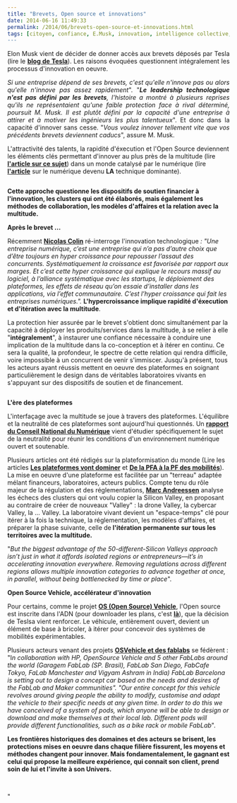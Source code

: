 ```yaml
---
title: "Brevets, Open source et innovations"
date: 2014-06-16 11:49:33
permalink: /2014/06/brevets-open-source-et-innovations.html
tags: [citoyen, confiance, E.Musk, innovation, intelligence collective, internet, marketing, open innovation, open source, pensée complexe, plate-forme, Plateforme d'idées, Service de mobilité, véhicule propre]
---
```


<p style="text-align: justify">Elon Musk vient de décider de donner accès aux brevets déposés par Tesla (lire le <a href="http://www.teslamotors.com/blog/all-our-patent-are-belong-you" target="_blank"><strong>blog de Tesla</strong></a>). Les raisons évoquées questionnent intégralement les processus d'innovation en oeuvre.</p> <p style="text-align: justify"><em>Si une entreprise dépend de ses brevets, c'est qu'elle n'innove pas ou alors qu'elle n'innove pas assez rapidement</em>". "<em><strong>Le leadership technologique n'est pas défini par les brevets</strong>, l'histoire a montré à plusieurs reprises qu'ils ne représentaient qu'une faible protection face à rival déterminé, poursuit M. Musk. Il est plutôt défini par la capacité d'une entreprise à attirer et à motiver les ingénieurs les plus talentueux</em>". Et donc dans la capacité d'innover sans cesse. "<em>Vous voulez innover tellement vite que vos précédents brevets deviennent caducs</em>", assure M. Musk.</p> <p style=""text-align: justify"">L'attractivité des talents, la rapidité d'éxecution et l'Open Source deviennent les éléments clés permettant d'innover au plus près de la multitude (lire<a href="https://gabrielplassat.github.io/transportsdufutur/2013/02/les-transports-a-lage-de-la-multitude.html"" target=""_blank""><strong> l'article sur ce sujet</strong></a>) dans un monde catalysé par le numérique (lire <a href="https://gabrielplassat.github.io/transportsdufutur/2012/09/lindustrie-automobile-a-choisi-de-concevoir-developper-et-commercialiser-des-produits-qui-sadaptent-a-tous-les-territoires.html"" target=""_blank""><strong>l'article</strong></a> sur le numérique devenu <strong>LA</strong> technique dominante).</p> <p><a class=""asset-img-link"" href="https://gabrielplassat.github.io/transportsdufutur/wp-content/uploads/sites/6/old/6a0120a66d2ad4970b01a511ce6e20970c-pi.png""><img alt=""OSVehicle_compo"" border=""0"" class=""asset  asset-image at-xid-6a0120a66d2ad4970b01a511ce6e20970c image-full img-responsive"" src=""/wp-content/uploads/sites/6/old/6a0120a66d2ad4970b01a511ce6e20970c-800wi.png"" style=""margin-left: automargin-right: auto"" title=""OSVehicle_compo"" /></a></p> <p style=""text-align: justify""><strong>Cette approche questionne les dispositifs de soutien financier à l'innovation, les clusters qui ont été élaborés, mais également les méthodes de collaboration, les modèles d'affaires et la relation avec la multitude.</strong> </p> <p style=""text-align: justify""></p>  <!--more-->  <p style=""text-align: justify""><strong>Après le brevet ...</strong></p> <p style=""text-align: justify"">Récemment <a href=""http://www.larevuedudigital.com/2014/06/alaune/en-france-on-confond-technologie-et-numerique-regrette-nicolas-colin/"" target=""_blank""><strong>Nicolas Colin</strong></a> ré-interroge l'innovation technologique<em> : "Une entreprise numérique, c’est une entreprise qui n’a pas d’autre choix que d’être toujours en hyper croissance pour repousser l’assaut des concurrents. Systématiquement la croissance est favorisée par rapport aux marges. Et c’est cette hyper croissance qui explique le recours massif au logiciel, à l’alliance systématique avec les startups, le déploiement des plateformes, les effets de réseau qu’on essaie d’installer dans les applications, via l’effet communautaire. C’est l’hyper croissance qui fait les entreprises numériques.". </em><strong>L'hypercroissance implique rapidité d'éxecution et d'itération avec la multitude</strong>.</p> <p style=""text-align: justify"">La protection hier assurée par le brevet s'obtient donc simultanément par la capacité à déployer les produits/services dans la multitude, à se relier à elle "<strong>intégralement</strong>", à instaurer une confiance nécessaire à conduire une implication de la multitude dans la co-conception et à itérer en continu. Ce sera la qualité, la profondeur, le spectre de cette relation qui rendra difficile, voire impossible à un concurrent de venir s'immiscer. Jusqu'à présent, tous les acteurs ayant réussis mettent en oeuvre des plateformes en soignant particulièrement le design dans de véritables laboratoires vivants en s'appuyant sur des dispositifs de soutien et de financement.</p> <p style=""text-align: justify""><a class=""asset-img-link"" href="https://gabrielplassat.github.io/transportsdufutur/wp-content/uploads/sites/6/old/6a0120a66d2ad4970b01a3fd1ee97f970b-pi.jpg""><img alt=""Multitude_london"" border=""0"" class=""asset  asset-image at-xid-6a0120a66d2ad4970b01a3fd1ee97f970b image-full img-responsive"" src=""/wp-content/uploads/sites/6/old/6a0120a66d2ad4970b01a3fd1ee97f970b-800wi.jpg"" title=""Multitude_london"" /></a></p> <p style=""text-align: justify""><strong>L'ère des plateformes</strong></p> <p style=""text-align: justify"">L'interfaçage avec la multitude se joue à travers des plateformes. L'équilibre et la neutralité de ces plateformes sont aujourd'hui questionnés. Un <a href=""http://www.cnnumerique.fr/plateformes/"" target=""_blank""><strong>rapport du Conseil National du Numérique</strong></a> vient d'étudier spécifiquement le sujet de la neutralité pour réunir les conditions d'un environnement numérique ouvert et soutenable.</p> <p style=""text-align: justify"">Plusieurs articles ont été rédigés sur la plateformisation du monde (Lire les articles <a href="https://gabrielplassat.github.io/transportsdufutur/2014/04/les-plateformes-vont-dominer.html"" target=""_blank""><strong>Les plateformes vont dominer</strong></a> et <a href="https://gabrielplassat.github.io/transportsdufutur/2013/11/de-la-pfa-a-la-plate-forme-des-nouvelles-immobilites.html"" target=""_blank""><strong>De la PFA à la PF des mobilités</strong></a>). La mise en oeuvre d'une plateforme est facilitée par un "terreau" adaptée mélant financeurs, laboratoires, acteurs publics. Compte tenu du rôle majeur de la régulation et des réglementations, <a href=""http://www.politico.com/magazine/story/2014/06/turn-detroit-into-drone-valley-107853.html#.U56s4NJA2UQ"" target=""_blank""><strong>Marc Andreessen</strong></a> analyse les échecs des clusters qui ont voulu copier la Silicon Valley, en proposant au contraire de créer de nouveaux "Valley" : la drone Valley, la cybercar Valley, la ... Valley. La laboratoire vivant devient un "espace-temps" clé pour itérer à la fois la technique, la réglementation, les modèles d'affaires, et préparer la phase suivante, celle de<strong> l'itération permanente sur tous les territoires avec la multitude.</strong></p> <p style=""text-align: justify"">"<em>But the biggest advantage of the 50-different-Silicon Valleys approach isn’t just in what it affords isolated regions or entrepreneurs—it’s in accelerating innovation everywhere. Removing regulations across different regions allows multiple innovation categories to advance together at once, in parallel, without being bottlenecked by time or place</em>".</p> <p style=""text-align: justify""><strong>Open Source Vehicle, accélérateur d'innovation</strong></p> <p style=""text-align: justify"">Pour certains, comme le projet <a href=""http://www.osvehicle.com/"" target=""_blank""><strong>OS (Open Source) Vehicle</strong></a>, l'Open source est inscrite dans l'ADN (pour downloader les plans, c'est <a href=""http://www.osvehicle.com/download/"" target=""_blank""><strong>là</strong></a>), que la décision de Teslsa vient renforcer. Le véhicule, entièrement ouvert, devient un élément de base à bricoler, à itérer pour concevoir des systèmes de mobilités expérimentables.</p> <p style=""text-align: justify"">Plusieurs acteurs venant des projets <a href=""http://www.fabjam.org/news/fabjam-fabcar"" target=""_blank""><strong>OSVehicle et des fablabs</strong></a> se fédèrent : "I<em>n collaboration with HP, OpenSource Vehicle and 5 other FabLabs around the world (Garagem FabLab (SP. Brasil), FabLab San Diego, FabCafe Tokyo, FaLab Manchester and Vigyam Ashram in India) FabLab Barcelona is setting out to design a concept car based on the needs and desires of the FabLab and Maker communities". "Our entire concept for this vehicle revolves around giving people the ability to modify, customise and adapt the vehicle to their specific needs at any given time. In order to do this we have conceived of a system of pods, which anyone will be able to design or download and make themselves at their local lab. Different pods will provide different functionalities, such as a bike rack or mobile FabLab</em>".</p> <p style=""text-align: justify""><strong>Les frontières historiques des domaines et des acteurs se brisent, les protections mises en oeuvre dans chaque filière fissurent, les moyens et méthodes changent pour innover. Mais fondamentalement, le gagnant est celui qui propose la meilleure expérience, qui connait son client, prend soin de lui et l'invite à son Univers. </strong></p> <p style=""text-align: justify""> </p>"
